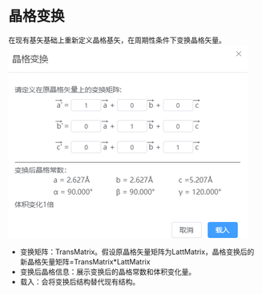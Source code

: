 # 晶格变换

在现有基矢基础上重新定义晶格基矢，在周期性条件下变换晶格矢量。
![qstudio_manual_settings_symmtry_transformlattice](../../nested/qstudio_manual_settings_symmtry_transformlattice.png)

- 变换矩阵：TransMatrix。假设原晶格矢量矩阵为LattMatrix，晶格变换后的新晶格矢量矩阵=TransMatrix*LattMatrix
- 变换后晶格信息：展示变换后的晶格常数和体积变化量。
- 载入：会将变换后结构替代现有结构。